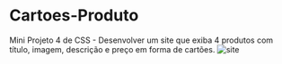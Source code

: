 # Cartoes-Produto
Mini Projeto 4 de CSS - Desenvolver um site que exiba 4 produtos com título, imagem, descrição e preço em forma de cartões.
![site](https://github.com/paulorosadodev/Cartoes-Produto/assets/117609505/94d80360-74e6-413b-9a83-929fbe6af291)
